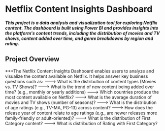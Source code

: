 # Netflix Content Insights Dashboard
***This project is a data analysis and visualization tool for exploring Netflix content. The dashboard is built using Power BI and provides insights into the platform's content trends, including the distribution of movies and TV shows, content added over time, and genre breakdowns by region and rating.***

## Project Overview
***The Netflix Content Insights Dashboard enables users to analyze and visualize the content available on Netflix. It helps answer key business questions such as: 
---> What is the distribution of content types (Movies vs. TV Shows)?
---> What is the trend of new content being added over time? (e.g., monthly or yearly additions)
---> Which countries produce the most content available on Netflix?
---> What is the average duration of movies and TV shows (number of seasons)?
---> What is the distribution of age ratings (e.g., TV-MA, PG-13) across content?
---> How does the release year of content relate to age ratings (e.g., are newer releases more family-friendly or adult-oriented)?
---> What is the distribution of First Category content?
---> What is distribution of Rating with First Category?
